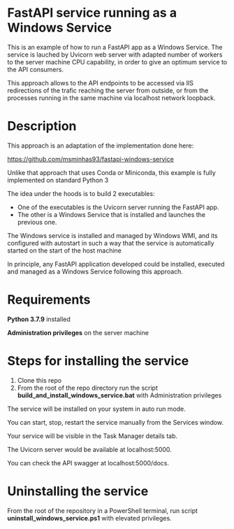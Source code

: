 # FastAPI service running as a Windows Service

This is an example of how to run a FastAPI app as a Windows Service. The service is lauched by Uvicorn web server with 
adapted number of workers to the server machine CPU capability, in order to give an optimum service to the API 
consumers.

This approach allows to the API endpoints to be accessed via IIS redirections of the trafic reaching the server from
outside, or from the processes running in the same machine via localhost network loopback. 

# Description
This approach is an adaptation of the implementation done here:

https://github.com/msminhas93/fastapi-windows-service

Unlike that approach that uses Conda or Miniconda, this example is fully implemented on standard Python 3

The idea under the hoods is to build 2 executables:
- One of the executables is the Uvicorn server running the FastAPI app.
- The other is a Windows Service that is installed and launches the previous one.

The Windows service is installed and managed by Windows WMI, and its configured with autostart in such a way that the
service is automatically started on the start of the host machine

In principle, any FastAPI application developed could be installed, executed and managed as a Windows Service following
this approach.


# Requirements

**Python 3.7.9** installed

**Administration privileges** on the server machine



# Steps for installing the service
1. Clone this repo
2. From the root of the repo directory run the script **build_and_install_windows_service.bat** with Administration privileges


The service will be installed on your system in auto run mode.

You can start, stop, restart the service manually from the Services window.

Your service will be visible in the Task Manager details tab.

The Uvicorn server would be available at localhost:5000. 

You can check the API swagger at localhost:5000/docs.

# Uninstalling the service
From the root of the repository in a PowerShell terminal, run script **uninstall_windows_service.ps1** with elevated
privileges.
